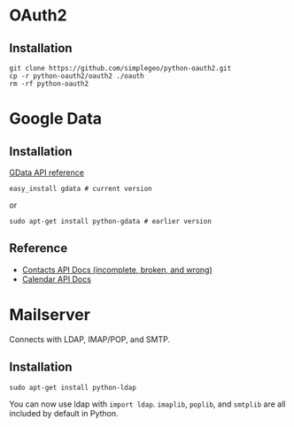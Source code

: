 OAuth2
===========

## Installation

	git clone https://github.com/simplegeo/python-oauth2.git
	cp -r python-oauth2/oauth2 ./oauth
	rm -rf python-oauth2

Google Data
===========

## Installation

[GData API reference](http://code.google.com/p/gdata-python-client/)

	easy_install gdata # current version

or

	sudo apt-get install python-gdata # earlier version

## Reference

 * [Contacts API Docs (incomplete, broken, and wrong)](http://code.google.com/apis/contacts/docs/3.0/developers_guide_python.html)
 * [Calendar API Docs](http://code.google.com/apis/calendar/data/1.0/developers_guide_python.html#AuthClientLogin)

Mailserver
==========

Connects with LDAP, IMAP/POP, and SMTP.

## Installation

	sudo apt-get install python-ldap

You can now use ldap with <code>import ldap</code>. <code>imaplib</code>, <code>poplib</code>, and <code>smtplib</code> are all included by default in Python.

